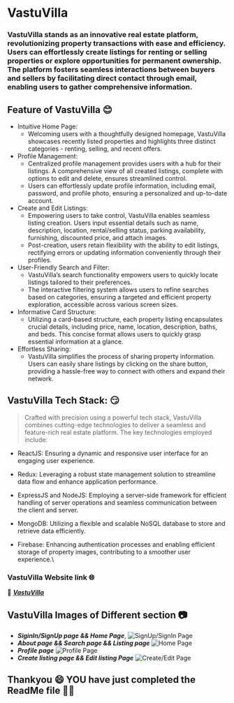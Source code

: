 # VastuVilla  
### VastuVilla stands as an innovative real estate platform, revolutionizing property transactions with ease and efficiency. Users can effortlessly create listings for renting or selling properties or explore opportunities for permanent ownership. The platform fosters seamless interactions between buyers and sellers by facilitating direct contact through email, enabling users to gather comprehensive information.

## Feature of VastuVilla :blush:
* Intuitive Home Page:
  - Welcoming users with a thoughtfully designed homepage, VastuVilla showcases recently listed properties and highlights three distinct categories - renting, selling, and recent offers.
* Profile Management:
  - Centralized profile management provides users with a hub for their listings. A comprehensive view of all created listings, complete with options to edit and delete, ensures streamlined control.
  - Users can effortlessly update profile information, including email, password, and profile photo, ensuring a personalized and up-to-date account.
* Create and Edit Listings:
  - Empowering users to take control, VastuVilla enables seamless listing creation. Users input essential details such as name, description, location, rental/selling status, parking availability, furnishing, discounted price, and attach images.
  - Post-creation, users retain flexibility with the ability to edit listings, rectifying errors or updating information conveniently through their profiles.
* User-Friendly Search and Filter:
  - VastuVilla’s search functionality empowers users to quickly locate listings tailored to their preferences.
  - The interactive filtering system allows users to refine searches based on categories, ensuring a targeted and efficient property exploration, accessible across various screen sizes.
* Informative Card Structure:
  - Utilizing a card-based structure, each property listing encapsulates crucial details, including price, name, location, description, baths, and beds. This concise format allows users to quickly grasp essential information at a glance.
* Effortless Sharing:
  - VastuVilla simplifies the process of sharing property information. Users can easily share listings by clicking on the share button, providing a hassle-free way to connect with others and expand their network.

## VastuVilla Tech Stack: :smirk:
> Crafted with precision using a powerful tech stack, VastuVilla combines cutting-edge technologies to deliver a seamless and feature-rich real estate platform. The key technologies employed include:

* ReactJS: Ensuring a dynamic and responsive user interface for an engaging user experience.

* Redux: Leveraging a robust state management solution to streamline data flow and enhance application performance.

* ExpressJS and NodeJS: Employing a server-side framework for efficient handling of server operations and seamless communication between the client and server.

* MongoDB: Utilizing a flexible and scalable NoSQL database to store and retrieve data efficiently.

* Firebase: Enhancing authentication processes and enabling efficient storage of property images, contributing to a smoother user experience.\

### VastuVilla Website link  :globe_with_meridians:
:smiling_face_with_three_hearts: [**_VastuVilla_**](https://mern-estate-hiwu.onrender.com/)

## VastuVilla Images of Different section  :camera:
* **_SiginIn/SignUp page && Home Page_**,
![SignUp/SignIn Page](https://github.com/HARSH48480/VastuVilla/assets/97542210/1cdf0a61-989c-4372-8589-c791df297e55)
* **_About page && Search page && Listing page_** 
![Home Page](https://github.com/HARSH48480/VastuVilla/assets/97542210/418ed5da-f265-409b-be77-2840b213a298)
* **_Profile page_**
![Profile Page](https://github.com/HARSH48480/VastuVilla/assets/97542210/f5250f01-a448-4cc4-8de1-47770c026815)
* **_Create listing page && Edit listing Page_**
![Create/Edit Page](https://github.com/HARSH48480/VastuVilla/assets/97542210/12030ef0-c5b1-446d-8a0c-7b9d4d74d358)

## Thankyou :smile: YOU have just completed the ReadMe file :clap::clap:
